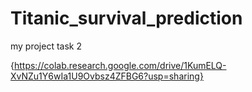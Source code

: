 # Titanic_survival_prediction
my project task 2

{https://colab.research.google.com/drive/1KumELQ-XvNZu1Y6wIa1U9Ovbsz4ZFBG6?usp=sharing}
